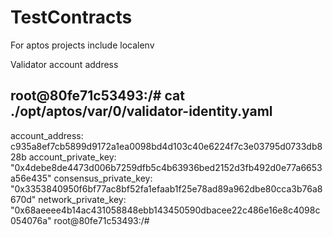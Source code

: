 # TestContracts

For aptos projects 
include localenv

Validator account address

root@80fe71c53493:/# cat ./opt/aptos/var/0/validator-identity.yaml
---
account_address: c935a8ef7cb5899d9172a1ea0098bd4d103c40e6224f7c3e03795d0733db828b
account_private_key: "0x4debe8de4473d006b7259dfb5c4b63936bed2152d3fb492d0e77a6653a56e435"
consensus_private_key: "0x3353840950f6bf77ac8bf52fa1efaab1f25e78ad89a962dbe80cca3b76a8670d"
network_private_key: "0x68aeeee4b14ac431058848ebb143450590dbacee22c486e16e8c4098c054076a"
root@80fe71c53493:/#

